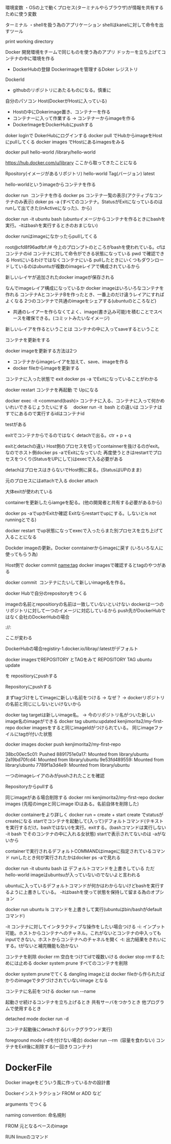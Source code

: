 

環境変数
・OSの上で動くプロセス(ターミナルやらブラウザ)が情報を共有するために使う変数

ターミナル
・shellを扱う為のアプリケーション
shellはkanelに対して命令を出すツール

print working directory



Docker
開発環境をチームで同じものを使う為のアプリ
ドッカーを立ち上げてコンテナの中に環境を作る


- DockerHubの登録
Dockerimageを管理するDoker レジストリ


DockerId 
- githubのリポジトリにあたるものになる。慎重に

自分のパソコン
Host(DockerがHostに入っている)
- Hostの中にDokerimage置き、コンテナーを作る
- コンテナーに入って作業する -> コンテナーからimageを作る
- DockerImageをDockerHubにpushする

doker loginで DokerHubにログインする
docker pull でHubからimageをHostにpullしてくる
docker images でHostにあるimagesをみる


docker pull hello-world
/library/hello-world

https://hub.docker.com/u/library
ここから取ってきたことになる

Rpository(イメージがあるリポジトリ)
hello-world
Tag(バージョン)
latest

hello-worldというimageからコンテナを作る

docker run <img> コンテナを作る
docker ps コンテナ一覧の表示(アクティブなコンテナのみ表示)
doker ps -a (すべてのコンテナ。StatusがExitになっているのはrunして出てきた(inActiveになった)、から)


docker run -it ubuntu bash (ubuntuイメージからコンテナを作るときにbashを実行。-itはbashを実行するときのおまじない)

docker runはimageになかったらpullしてくる

root@cfd8f96adfbf:/#
今上のプロンプトのところがbashを使われている。cfはコンテナのid
コンテナに対して命令ができる状態になっている
pwd
で確認できる
Hostにいるわけではなくコンテナにいる
pullしたときにいくつもダウンロードしているのはubuntuが複数のimageレイアで構成されているから
 
新しいレイヤが追加されたdocker imageが保存される

なんでimageレイア構成になっているか
docker imageはいろいろなコンテナを作れる
コンテナAとコンテナBを作ったとき、一番上のだけ違うレイアにすればよくなる
2つのコンテナで共通のimageをシェアする(ubuntuのところなど)
- 共通のレイアーを作らなくてよく、image(書き込み可能)を積むことでスペースを確保できる。(コミットみたいなイメージ)


新しいレイアを作るということは
コンテナの中に入ってsaveするということ


コンテナを更新をする

docker imageを更新する方法は2つ
- コンテナからimageレイアを加えて、save、imageを作る
- docker fileからimageを更新する


コンテナに入った状態で
exit
docker ps -a でExitになっていることがわかる

docker restart <id or name>
コンテナを再起動
で
Upになる

docker exec -it <containerId> <command(bash)>
コンテナに入る、コンテナに入って何かめいれいできるじょうたいにする　
docker run -it <image name> bash との違いは
コンテナはすでにあるので実行するidはコンテナid

testがある

exitでコンテナからでるのではなく
detachで出る。ctr + p + q

exitとdetachの違い
Host側のプロセスを切ってcontainnerを抜けるのがexit。なのでホスト側docker ps -aでExitになっていた
再度使うときはrestartでプロセスをつくり(StatusをUPにして)はexecで入る必要がある

detachはプロセスはきらないでHost側に戻る。(StatusはUPのまま)

元のプロセスにはattachで入る
docker attach <containerId>

大体exitが使われている


containerを更新したらiamgeを配る。(他の開発者と共有する必要があるから)

docker ps -aでupかExitか確認
Exitならrestartでupにする。しないとis not runningとでる)

docker restart でup状態になってexecで入ったらまた別プロセスを立ち上げて入ることになる

Dockder imageの更新。Docker conntainerからimageに戻す (いろいろな人に使ってもらう為)

Host側で
docker commit  <id> <name:tag>
docker imagesで確認するとtagのやつがある

docker commit <container> <image> コンテナにたいして新しいimage名を作る。

docker Hubで自分のrepositoryをつくる

imageの名前とrepositioryの名前は一致していないといけない
dockerは一つのリポジトリに対して一つのイメージに対応しているから
push先がDockerHubではなく会社のDockerHubの場合

<hostname>:<port>/<username>/<repository>:<tag>

ここが変わる

DockerHubの場合registiry-1.docker.io/libray/<repository>:latestがデフォルト

docker imagesでREPOSITORY  とTAGをみて
REPOSITORY TAG
ubuntu update

を
repositioryにpushする

Repositoryにpushする

まずtagづけをしてimageに新しい名前をつける -> なぜ？ -> dockerリポジトリの名前と同じにしないといけないから

docker tag <sorce> <target> targetは新しいimage名。 -> 今のリポジトリ名がついた新しいimage名のimageができる
docker tag ubuntu:updated kenjimorita2/my-first-repo
docker imagesをすると同じimageIdがつけられている。
同じimageファイルにtagが付いた状態


docker images 
docker push kenjimorita2/my-first-repo

38bc00ec5c01: Pushed
8891751e0a17: Mounted from library/ubuntu
2a19bd70fcd4: Mounted from library/ubuntu
9e53fd489559: Mounted from library/ubuntu
7789f1a3d4e9: Mounted from library/ubuntu

一つのimageレイアのみがpushされたことを確認

Repositoryからpullする

同じimageがある場合削除する
docker rmi kenjimorita2/my-first-repo
docker images
(先程のimgeと同じimage IDはある。名前自体を削除した)


docker containerをより詳しく
docker run = create + start
create でstatusがcreateになる
startでコンテナを起動して(入って)デフォルトコマンド(テキストを実行するだけ。bashではない)を実行。exitする。(bashコマンドは実行しない -it <id> bash でそのコンテナの中に入れる女状態)
startで表示されてないのは -aがないから

containerで実行されるデフォルトCOMMANDはimageに指定されているコマンド
runしたとき何が実行されたかはdocker ps -aで見れる

docker run -it ubuntu bash 
は
デフォルトコマンドを上書きしている
ただhello-world imageはubuntsuが入っていないのでないよと言われる

ubuntuに入っているデフォルトコマンドが何かはわからないけどbashを実行するように上書きしている。
-itはbashを使って状態を保持して留まる為のオプション

docker run ubuntu ls
コマンドを上書きして実行(ubuntuはbin/bashがdefaultコマンド)


-it コンテナに対してインタラクティブな操作をしたい場合つける 
-i: インプット可能。ホストからコンテナへのチャネル。これがないとコンテナの中入ってもinputできない。ホストからコンテナへのチャネルを開く
-t: 出力結果をきれいにする。tがないと補完機能も効かない


コンテナを削除
docker rm <containerId> 空白をつけてidで複数いける
docker stop <containerId> rmするためには止める
docker system prune すべてのコンテナを削除

docker system pruneでてくる
dangling imageとは
docker fileから作られたばかりのimageでタグづけされていないimage <none>となる


コンテナに名前をつける
docker run --name <name> <image>

起動させ続けるコンテナを立ち上げるとき
共有サーバをつかうとき
他プログラムで使用するとき


detached mode
docker run -d <imag>

コンテナ起動後にdetachする(バックグラウンド実行)

foreground mode (-dを付けない場合)
docker run --rm <image>  (容量を食わない)
コンテナをExit後に削除する(一回きりコンテナ)


# DockerFile
Docker imageをどういう風に作っているかの設計書

Dockerインストラクション
FROM or ADD など

arguments
でつくる

naming convention: 命名規則

FROM
元となるベースのimage

RUN
linuxのコマンド








